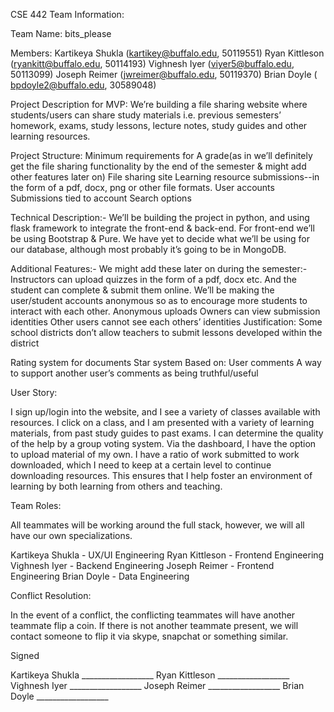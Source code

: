 CSE 442 Team Information:

Team Name: bits_please

Members:
Kartikeya Shukla (kartikey@buffalo.edu, 50119551)
Ryan Kittleson (ryankitt@buffalo.edu, 50114193)
Vighnesh Iyer (viyer5@buffalo.edu, 50113099)
Joseph Reimer (jwreimer@buffalo.edu, 50119370)
Brian Doyle ( bpdoyle2@buffalo.edu, 30589048)


Project Description for MVP:
We’re building a file sharing website where students/users can share study materials i.e. previous semesters’ homework, exams, study lessons, lecture notes, study guides and other learning resources. 

Project Structure:
Minimum requirements for A grade(as in we’ll definitely get the file sharing functionality by the end of the semester & might add other features later on) 
File sharing site
Learning resource submissions--in the form of a pdf, docx, png or  other file formats.
User accounts
Submissions tied to account
Search options

Technical Description:-
We’ll be building the project in python, and using flask framework to integrate the front-end & back-end. For front-end we’ll be using Bootstrap & Pure. We have yet to decide what we’ll be using for our database, although most probably it’s going to be in MongoDB.


Additional Features:-
We might add these later on during the semester:-
Instructors can upload quizzes in the form of a pdf, docx etc. And the student can complete & submit them online.
We’ll be making the user/student accounts anonymous so as to encourage more students to interact with each other.
	Anonymous uploads
Owners can view submission identities
Other users cannot see each others’ identities
Justification: Some school districts don’t allow teachers to submit lessons developed within the district

Rating system for documents
Star system
Based on:
User comments
A way to support another user’s comments as being truthful/useful

User Story:

I sign up/login into the website, and I see a variety of classes available with resources.
I click on a class, and I am presented with a variety of learning materials, from past
study guides to past exams.  I can determine the quality of the help by a group voting
system.  Via the dashboard, I have the option to upload material of my own.  I have a ratio
of work submitted to work downloaded, which I need to keep at a certain level to continue
downloading resources.  This ensures that I help foster an environment of learning
by both learning from others and teaching.


Team Roles:

All teammates will be working around the full stack, however, we will all have our own specializations.

Kartikeya Shukla - UX/UI Engineering
Ryan Kittleson - Frontend Engineering
Vighnesh Iyer - Backend Engineering
Joseph Reimer - Frontend Engineering
Brian Doyle - Data Engineering

Conflict Resolution:

In the event of a conflict, the conflicting teammates will have another teammate flip a coin.  If there is not another teammate present, we will contact someone to flip it via skype, snapchat or something similar.

Signed

Kartikeya Shukla  __________________
Ryan Kittleson __________________
Vighnesh Iyer __________________
Joseph Reimer __________________
Brian Doyle __________________

